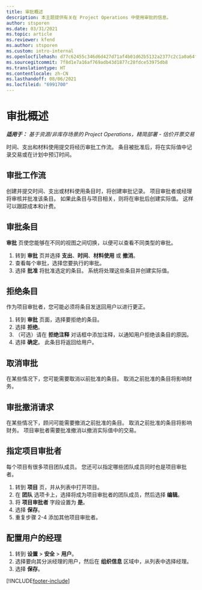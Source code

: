 ```yaml
---
title: 审批概述
description: 本主题提供有关在 Project Operations 中使用审批的信息。
author: stsporen
ms.date: 03/31/2021
ms.topic: article
ms.reviewer: kfend
ms.author: stsporen
ms.custom: intro-internal
ms.openlocfilehash: d77c62455c346d6d427d71af4b01d62b5132a2377c2c1a0a64f56fb313219c46
ms.sourcegitcommit: 7f8d1e7a16af769adb43d1877c28fdce53975db8
ms.translationtype: HT
ms.contentlocale: zh-CN
ms.lasthandoff: 08/06/2021
ms.locfileid: "6991700"
---
```

# <a name="approvals-overview"></a>审批概述

_**适用于：** 基于资源/非库存场景的 Project Operations，精简部署 - 估价开票交易_

时间、支出和材料使用提交将经历审批工作流。 条目被批准后，将在实际值中记录交易或在计划中预订时间。

## <a name="approvals-workflow"></a>审批工作流
创建并提交时间、支出或材料使用条目时，将创建审批记录。 项目审批者或经理将审核并批准该条目。 如果此条目与项目相关，则将在审批后创建实际值。 这样可以跟踪成本和计费。

## <a name="approve-an-entry"></a>审批条目
 **审批** 页使您能够在不同的视图之间切换，以便可以查看不同类型的审批。
  
1. 转到 **审批** 页并选择 **支出**、**时间**、**材料使用** 或 **撤消**。
2. 查看每个审批，选择您要执行的审批。
3. 选择 **批准** 将批准选定的条目。
系统将处理这些条目并创建实际值。

## <a name="reject-an-entry"></a>拒绝条目
作为项目审批者，您可能必须将条目发送回用户以进行更正。
  
1. 转到 **审批** 页面，选择要拒绝的条目。 
2. 选择 **拒绝**。
3. （可选）请在 **拒绝注释** 对话框中添加注释，以通知用户拒绝该条目的原因。
4. 选择 **确定**。 此条目将返回给用户。
  
## <a name="cancel-approval"></a>取消审批
在某些情况下，您可能需要取消以前批准的条目。 取消之前批准的条目将影响财务。 

## <a name="approving-recall-requests"></a>审批撤消请求
在某些情况下，顾问可能需要撤消之前批准的条目。 取消之前批准的条目将影响财务。 项目审批者需要批准撤消以撤消实际值中的交易。

## <a name="specify-project-approvers"></a>指定项目审批者
每个项目有很多项目团队成员。 您还可以指定哪些团队成员同时也是项目审批者。

1. 转到 **项目** 页，并从列表中打开项目。
2. 在 **团队** 选项卡上，选择将成为项目审批者的团队成员，然后选择 **编辑**。
3. 将 **项目审批者** 字段设置为 **是**。
4. 选择 **保存**。
5. 重复步骤 2-4 添加其他项目审批者。

## <a name="configure-the-users-manager"></a>配置用户的经理

1. 转到 **设置** > **安全** > **用户**。
2. 选择要向其分派经理的用户，然后在 **组织信息** 区域中，从列表中选择经理。 
3. 选择 **保存**。




[!INCLUDE[footer-include](../includes/footer-banner.md)]
